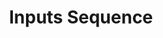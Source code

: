 ---
title: "Inputs Sequence"

categories: ['']

tags: ['Inputs', 'Sequence']

arwords: 'تسلسل المدخلات'

arexps: []

enwords: ['Inputs Sequence']

enexps: []

arlexicons: 'س'

enlexicons: 'I'

authors: ['Ruqayya Roshdy']

translators: ['X']

citations: 'تطبيقات أساسية في المعالجة الآلية للغة العربية'

sources: 'مركز الملك عبدالله بن عبدالعزيز الدولي لخدمة اللغة العربية'

slug: ""
---